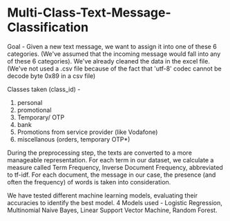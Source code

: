 # Multi-Class-Text-Message-Classification

Goal - Given a new text message, we want to assign it into one of these 6 categories. (We've assumed that the incoming message would fall into any of these 6 categories). 
We've already cleaned the data in the excel file. (We've not used a .csv file because of the fact that 'utf-8' codec cannot be decode byte 0x89 in a csv file)

Classes taken (class_id) - 
1. personal
2. promotional
3. Temporary/ OTP
4. bank 
5. Promotions from service provider (like Vodafone)
6. miscellanous (orders, temporary OTP*)

During the preprocessing step, the texts are converted to a more manageable representation.
For each term in our dataset, we calculate a measure called Term Frequency, Inverse Document Frequency, abbreviated to tf-idf. For each document, the message in our case, the presence (and often the frequency) of words is taken into consideration.

We have tested different machine learning models, evaluating their accuracies to identify the best model. 4 Models used - Logistic Regression, Multinomial Naive Bayes, Linear Support Vector Machine, Random Forest.
